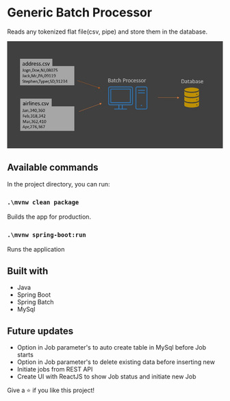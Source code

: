 # Generic Batch Processor

Reads any tokenized flat file(csv, pipe) and store them in the database.

![Batch processor flow](https://github.com/kpradeep12/batch-processor/blob/main/ref/batch-processor-flow.jpg?raw=true)

## Available commands

In the project directory, you can run:

### `.\mvnw clean package`

Builds the app for production.

### `.\mvnw spring-boot:run`

Runs the application

## Built with

- Java
- Spring Boot
- Spring Batch
- MySql

## Future updates

- Option in Job parameter's to auto create table in MySql before Job starts
- Option in Job parameter's to delete existing data before inserting new
- Initiate jobs from REST API
- Create UI with ReactJS to show Job status and initiate new Job

Give a ⭐️ if you like this project!